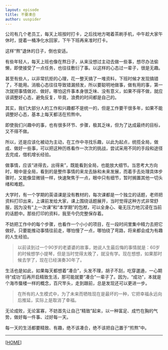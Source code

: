 ```yaml
---
layout: episode
title: 不要凑合
author: uuspider
---
```

公司有几个老员工，每天上班按时打卡，之后找地方喝着茶刷手机，中午趁大家午休时，提着一桶净化水回家，下午下班再来准时打卡。

这样“熬”退休的日子，倒也安适。

有些年轻人，每天上班也像在熬日子，从来没想过主动去做一些事，想尽办法偷懒，即使接受了一点任务，也往往敷衍了事。以这样的心态过一辈子，很是无趣。

甚至有些人，以非常抗拒的心理，花一整天搞了一堆资料，下班时候才发现搞错了，不能用。消极心态往往导致错漏频发，所以要聪明地做事，做有用的事，第一次就把事情做对、做好。哪怕这件事本身很乏味、没有意义，如果不得不做，就应该调整好心态，避免反复，毕竟，浪费的时间都是自己的。

其实，我们大部分人的工作和兴趣都不是统一的，但是工作要干很多年，如果不能调整好心态，基本上每天都活在煎熬中。

即使我们兴趣中的事，也有很多环节、步骤，极其乏味，但为了达成最终的目标，又不得不做。

所以，还是应该化被动为主动，在工作中寻找乐趣，以此为起点，统揽全局，做成、做好一些事，可以把这种历练看作一次次的挑战，尝试采用不同的手段和途径去完成，借机增长经验。

做事情，应该“进得去，出得来”，既能看到全局，也能放大细节。当思考大方向时，眼中是全局，看到的是整件事情的来龙去脉和未来发展，而着手去处理具体步骤时，又能像显微镜一样，快速聚焦于一点，眼中只有细节，暂时搁置其他一切头绪和难题。

大学时，有一个学期的英语课是没有教材的，每次课都是一个独立的话题，老师把资料打印出来，上课前发给大家，课上围绕话题展开，当时觉得这种方式非常舒服，因为没有“上一次课”和“本学期”的包袱，可以全身心、毫无压力地沉浸在当前的话题中。那些打印的资料，我至今仍完整保存着。

不妨把工作中的每个步骤，也看作一个小小的项目，在一段时间里集中精力去把它做好。只要能推动事情往前走，哪怕慢了一点，哪怕绕了弯路，将来都会成为有趣的人生经验。

>以前读到过一个90岁的老婆婆的故事，她说人生最后悔的事情就是：60岁的时候想学小提琴，但是当时觉得太晚了，就没有学。现在想想，如果那时候去学了，现在已经演奏30年了。

生活也是如此，如果每天都想着“凑合”，头发不理，胡子不刮，吃穿邋遢，一心期待“成功”后再开启精致生活，那可能就要“凑合”一辈子了。因为，“成功”，本就是个海市蜃楼一样的概念，百尺竿头，走到跟前，总是发现还可以更进一步。

>在所有的人生模式中，为了未来而牺牲现在是最坏的一种，它把幸福永远向后推延，实际上是取消了幸福。

无论成败，无论富寡，不妨首先让自己“精致”起来，以一种富足、成竹在胸的气势，做好每一件事、过好每一天。

每一天的生活都要精致、有趣，绝不该凑合，绝不该把自己置于“煎熬”中。

***

[[HOME][episode]]

[episode]:http://about.uuspider.com/2019/06/02/episodeindex.html
